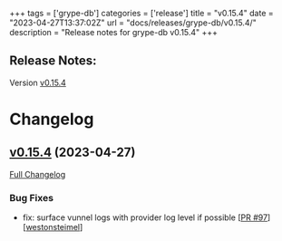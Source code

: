 +++
tags = ['grype-db']
categories = ['release']
title = "v0.15.4"
date = "2023-04-27T13:37:02Z"
url = "docs/releases/grype-db/v0.15.4/"
description = "Release notes for grype-db v0.15.4"
+++

## Release Notes:
Version [v0.15.4](https://github.com/anchore/grype-db/releases/tag/v0.15.4)

# Changelog

## [v0.15.4](https://github.com/anchore/grype-db/tree/v0.15.4) (2023-04-27)

[Full Changelog](https://github.com/anchore/grype-db/compare/v0.15.3...v0.15.4)

### Bug Fixes

- fix: surface vunnel logs with provider log level if possible [[PR #97](https://github.com/anchore/grype-db/pull/97)] [[westonsteimel](https://github.com/westonsteimel)]
